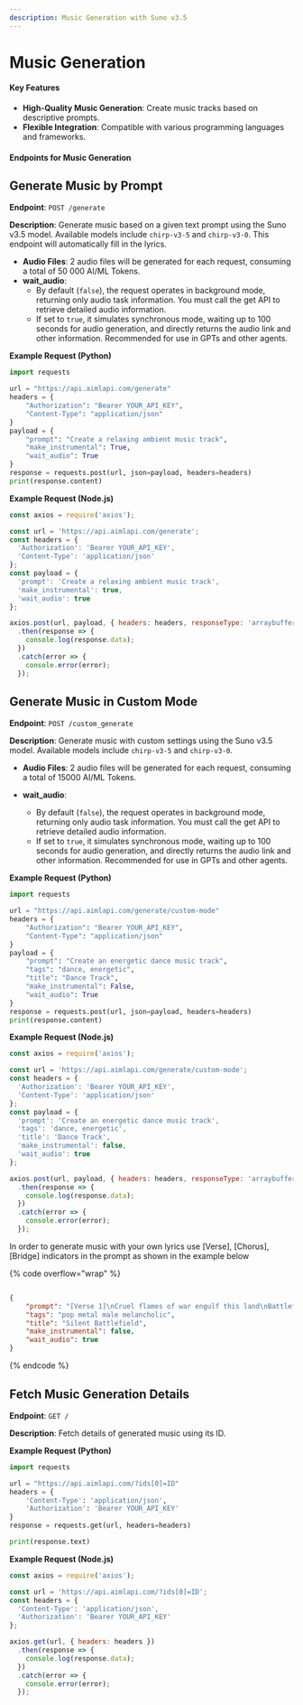```yaml
---
description: Music Generation with Suno v3.5
---
```


# Music Generation

#### Key Features

* **High-Quality Music Generation**: Create music tracks based on descriptive prompts.
* **Flexible Integration**: Compatible with various programming languages and frameworks.

#### Endpoints for Music Generation

## **Generate Music by Prompt**

**Endpoint**: `POST /generate`

**Description**: Generate music based on a given text prompt using the Suno v3.5 model. Available models include `chirp-v3-5` and `chirp-v3-0`. This endpoint will automatically fill in the lyrics.

* **Audio Files**: 2 audio files will be generated for each request, consuming a total of 50 000 AI/ML Tokens.
* **wait\_audio**:
  * By default (`false`), the request operates in background mode, returning only audio task information. You must call the get API to retrieve detailed audio information.
  * If set to `true`, it simulates synchronous mode, waiting up to 100 seconds for audio generation, and directly returns the audio link and other information. Recommended for use in GPTs and other agents.

**Example Request (Python)**

```python
import requests

url = "https://api.aimlapi.com/generate"
headers = {
    "Authorization": "Bearer YOUR_API_KEY",
    "Content-Type": "application/json"
}
payload = {
    "prompt": "Create a relaxing ambient music track",
    "make_instrumental": True,
    "wait_audio": True
}
response = requests.post(url, json=payload, headers=headers)
print(response.content)

```

**Example Request (Node.js)**

```javascript
const axios = require('axios');

const url = 'https://api.aimlapi.com/generate';
const headers = {
  'Authorization': 'Bearer YOUR_API_KEY',
  'Content-Type': 'application/json'
};
const payload = {
  'prompt': 'Create a relaxing ambient music track',
  'make_instrumental': true,
  'wait_audio': true
};

axios.post(url, payload, { headers: headers, responseType: 'arraybuffer' })
  .then(response => {
    console.log(response.data);
  })
  .catch(error => {
    console.error(error);
  });

```

## **Generate Music in Custom Mode**

**Endpoint**: `POST /custom_generate`

**Description**: Generate music with custom settings using the Suno v3.5 model. Available models include `chirp-v3-5` and `chirp-v3-0`.

* **Audio Files**: 2 audio files will be generated for each request, consuming a total of 15000 AI/ML Tokens.
*   **wait\_audio**:

    * By default (`false`), the request operates in background mode, returning only audio task information. You must call the get API to retrieve detailed audio information.
    * If set to `true`, it simulates synchronous mode, waiting up to 100 seconds for audio generation, and directly returns the audio link and other information. Recommended for use in GPTs and other agents.



**Example Request (Python)**

```python
import requests

url = "https://api.aimlapi.com/generate/custom-mode"
headers = {
    "Authorization": "Bearer YOUR_API_KEY",
    "Content-Type": "application/json"
}
payload = {
    "prompt": "Create an energetic dance music track",
    "tags": "dance, energetic",
    "title": "Dance Track",
    "make_instrumental": False,
    "wait_audio": True
}
response = requests.post(url, json=payload, headers=headers)
print(response.content)

```

**Example Request (Node.js)**

```javascript
const axios = require('axios');

const url = 'https://api.aimlapi.com/generate/custom-mode';
const headers = {
  'Authorization': 'Bearer YOUR_API_KEY',
  'Content-Type': 'application/json'
};
const payload = {
  'prompt': 'Create an energetic dance music track',
  'tags': 'dance, energetic',
  'title': 'Dance Track',
  'make_instrumental': false,
  'wait_audio': true
};

axios.post(url, payload, { headers: headers, responseType: 'arraybuffer' })
  .then(response => {
    console.log(response.data);
  })
  .catch(error => {
    console.error(error);
  });

```

In order to generate music with your own lyrics use \[Verse], \[Chorus], \[Bridge] indicators in the prompt as shown in the example below

{% code overflow="wrap" %}
```json

{
    "prompt": "[Verse 1]\nCruel flames of war engulf this land\nBattlefields filled with death and dread\nInnocent souls in darkness, they rest\nMy heart trembles in this silent test\n\n[Verse 2]\nPeople weep for loved ones lost\nBattered bodies bear the cost\nSeeking peace and hope once known\nOur grief transforms to hearts of stone\n\n[Chorus]\nSilent battlegrounds, no birds' song\nShadows of war, where we don't belong\nMay flowers of peace bloom in this place\nLet's guard this precious dream with grace\n\n[Bridge]\nThrough the ashes, we will rise\nHand in hand, towards peaceful skies\nNo more sorrow, no more pain\nTogether, we'll break these chains\n\n[Chorus]\nSilent battlegrounds, no birds' song\nShadows of war, where we don't belong\nMay flowers of peace bloom in this place\nLet's guard this precious dream with grace\n\n[Outro]\nIn unity, our strength will grow\nA brighter future, we'll soon know\nFrom the ruins, hope will spring\nA new dawn, we'll together bring",
    "tags": "pop metal male melancholic",
    "title": "Silent Battlefield",
    "make_instrumental": false,
    "wait_audio": true
}

```
{% endcode %}

## Fetch Music Generation Details

**Endpoint**: `GET /`

**Description**: Fetch details of generated music using its ID.

**Example Request (Python)**

```python
import requests

url = "https://api.aimlapi.com/?ids[0]=ID"
headers = {
    'Content-Type': 'application/json',
    'Authorization': 'Bearer YOUR_API_KEY'
}
response = requests.get(url, headers=headers)

print(response.text)

```

**Example Request (Node.js)**

```javascript
const axios = require('axios');

const url = 'https://api.aimlapi.com/?ids[0]=ID';
const headers = {
  'Content-Type': 'application/json',
  'Authorization': 'Bearer YOUR_API_KEY'
};

axios.get(url, { headers: headers })
  .then(response => {
    console.log(response.data);
  })
  .catch(error => {
    console.error(error);
  });

```
